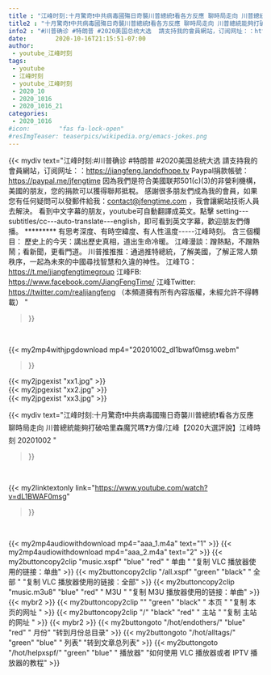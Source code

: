 ```yaml
---
title : "江峰时刻:十月驚奇❗️中共病毒國殤日奇襲川普總統❗️看各方反應 聊時局走向 川普總統能夠打破哈里森魔咒嗎❓方偉/江峰【2020大選評說】江峰時刻 20201002 "
title2 : "十月驚奇❗️中共病毒國殤日奇襲川普總統❗️看各方反應 聊時局走向 川普總統能夠打破哈里森魔咒嗎❓方偉/江峰【2020大選評說】江峰時刻 20201002 "
info2 : "#川普确诊 #特朗普 #2020美国总统大选  請支持我的會員網站，订阅网址：：https://jiangfeng.landofhope.tv Paypal捐款帳號：https://paypal.me/jfengtime  因為我們是符合美國联邦501(c)(3)的非營利機構，美國的朋友，您的捐款可以獲得聯邦抵稅。 感謝很多朋友們成為我的會員，如果您有任何疑問可以發郵件給我：contact@jfengtime.com ，我會讓網站技術人員去解決。 看到中文字幕的朋友，youtube可自動翻譯成英文。點擊 setting---subtitles/cc---auto-translate---english，即可看到英文字幕，歡迎朋友們傳播。                                                     ********* 有思考深度、有時空緯度、有人性溫度-----江峰時刻。 含三個欄目： 歷史上的今天：講出歷史真相，道出生命冷暖。 江峰漫談：蹭熱點，不蹭熱鬧；看新聞，更看門道。 川普推推推：通過推特總統，了解美國，了解正常人類秩序，一起為未來的中國尋找智慧和久違的神性。  江峰TG：https://t.me/jiangfengtimegroup 江峰FB: https://www.facebook.com/JiangFengTime/ 江峰Twitter: https://twitter.com/realjiangfeng （本頻道擁有所有內容版權，未經允許不得轉載） "
date:        2020-10-16T21:15:51-07:00
author:
 - youtube_江峰时刻
tags:
 - youtube
 - 江峰时刻
 - youtube_江峰时刻
 - 2020_10
 - 2020_1016
 - 2020_1016_21
categories:
 - 2020_1016
#icon:        "fas fa-lock-open"
#resImgTeaser: teaserpics/wikipedia.org/emacs-jokes.png
---
```


{{< mydiv text="江峰时刻:#川普确诊 #特朗普 #2020美国总统大选  請支持我的會員網站，订阅网址：：https://jiangfeng.landofhope.tv Paypal捐款帳號：https://paypal.me/jfengtime  因為我們是符合美國联邦501(c)(3)的非營利機構，美國的朋友，您的捐款可以獲得聯邦抵稅。 感謝很多朋友們成為我的會員，如果您有任何疑問可以發郵件給我：contact@jfengtime.com ，我會讓網站技術人員去解決。 看到中文字幕的朋友，youtube可自動翻譯成英文。點擊 setting---subtitles/cc---auto-translate---english，即可看到英文字幕，歡迎朋友們傳播。                                                     ********* 有思考深度、有時空緯度、有人性溫度-----江峰時刻。 含三個欄目： 歷史上的今天：講出歷史真相，道出生命冷暖。 江峰漫談：蹭熱點，不蹭熱鬧；看新聞，更看門道。 川普推推推：通過推特總統，了解美國，了解正常人類秩序，一起為未來的中國尋找智慧和久違的神性。  江峰TG：https://t.me/jiangfengtimegroup 江峰FB: https://www.facebook.com/JiangFengTime/ 江峰Twitter: https://twitter.com/realjiangfeng （本頻道擁有所有內容版權，未經允許不得轉載） "
>}}
<br>


{{< my2mp4withjpgdownload mp4="20201002_dl1bwaf0msg.webm"
>}}

{{< my2jpgexist "xx1.jpg" >}}<br>
{{< my2jpgexist "xx2.jpg" >}}<br>
{{< my2jpgexist "xx3.jpg" >}}<br>



{{< mydiv text="江峰时刻:十月驚奇❗️中共病毒國殤日奇襲川普總統❗️看各方反應 聊時局走向 川普總統能夠打破哈里森魔咒嗎❓方偉/江峰【2020大選評說】江峰時刻 20201002 "
>}}
<br>

{{< my2linktextonly link="https://www.youtube.com/watch?v=dL1BWAF0msg"
>}}


<br>

{{< my2mp4audiowithdownload mp4="aaa_1.m4a"    text="1" >}}
{{< my2mp4audiowithdownload mp4="aaa_2.m4a"    text="2" >}}
{{< my2buttoncopy2clip "music.xspf"        "blue"   "red"    " 单曲 "  "复制 VLC 播放器使用的链接：单曲" >}} {{< my2buttoncopy2clip "/all.xspf"         "green"  "black"  " 全部 "  "复制 VLC 播放器使用的链接：全部" >}} {{< my2buttoncopy2clip "music.m3u8"        "blue"   "red"    " M3U  "    "复制 M3U 播放器使用的链接：单曲" >}} {{< mybr2 >}} {{< my2buttoncopy2clip ""                  "green"  "black"  " 本页 "    "复制 本页的网址 " >}} {{< my2buttoncopy2clip "/"                 "black"  "red"    " 主站 "    "复制 主站的网址 " >}} {{< mybr2 >}} {{< my2buttongoto      "/hot/endothers/"   "blue"   "red"    " 月份"   "转到月份总目录" >}} {{< my2buttongoto      "/hot/alltags/"     "green"  "blue"   " 列表"   "转到文章总列表" >}} {{< my2buttongoto      "/hot/helpxspf/"    "green"  "blue"   " 播放器" "如何使用 VLC 播放器或者 IPTV 播放器的教程" >}} 
